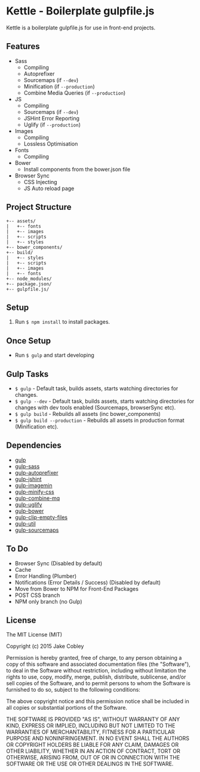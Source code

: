 # Kettle - Boilerplate gulpfile.js

Kettle is a boilerplate gulpfile.js for use in front-end projects.

## Features
* Sass
    * Compiling
    * Autoprefixer
    * Sourcemaps (if `--dev`)
    * Minification (if `--production`)
    * Combine Media Queries (if `--production`)
* JS
    * Compiling
    * Sourcemaps (if `--dev`)
    * JSHint Error Reporting
    * Uglify (if `--production`)
* Images
    * Compiling
    * Lossless Optimisation
* Fonts
    * Compiling
* Bower
    * Install components from the bower.json file
* Browser Sync
    * CSS Injecting
    * JS Auto reload page

## Project Structure
```
+-- assets/
|   +-- fonts
|   +-- images
|   +-- scripts
|   +-- styles
+-- bower_components/
+-- build/
|   +-- styles
|   +-- scripts
|   +-- images
|   +-- fonts
+-- node_modules/
+-- package.json/
+-- gulpfile.js/
```

## Setup
1. Run `$ npm install` to install packages.

## Once Setup
* Run `$ gulp` and start developing

## Gulp Tasks
* `$ gulp` - Default task, builds assets, starts watching directories for changes.
* `$ gulp --dev` - Default task, builds assets, starts watching directories for changes with dev tools enabled (Sourcemaps, browserSync etc).
* `$ gulp build` - Rebuilds all assets (inc bower_components)
* `$ gulp build --production` - Rebuilds all assets in production format (Minification etc).

## Dependencies
* [gulp](https://www.npmjs.com/package/gulp)
* [gulp-sass](https://www.npmjs.com/package/gulp-sass)
* [gulp-autoprefixer](https://www.npmjs.com/package/gulp-autoprefixer)
* [gulp-jshint](https://www.npmjs.com/package/gulp-jshint)
* [gulp-imagemin](https://www.npmjs.com/package/gulp-imagemin)
* [gulp-minify-css](https://www.npmjs.com/package/gulp-minify-css)
* [gulp-combine-mq](https://www.npmjs.com/package/gulp-combine-mq)
* [gulp-uglify](https://www.npmjs.com/package/gulp-uglify)
* [gulp-bower](https://www.npmjs.com/package/gulp-bower)
* [gulp-clip-empty-files](https://www.npmjs.com/package/gulp-clip-empty-files)
* [gulp-util](https://www.npmjs.com/package/gulp-util)
* [gulp-sourcemaps](https://www.npmjs.com/package/gulp-sourcemaps)

## To Do
* Browser Sync (Disabled by default)
* Cache
* Error Handling (Plumber)
* Notifications (Error Details / Success) (Disabled by default)
* Move from Bower to NPM for Front-End Packages
* POST CSS branch
* NPM only branch (no Gulp)

## License

The MIT License (MIT)

Copyright (c) 2015 Jake Cobley

Permission is hereby granted, free of charge, to any person obtaining a copy
of this software and associated documentation files (the "Software"), to deal
in the Software without restriction, including without limitation the rights
to use, copy, modify, merge, publish, distribute, sublicense, and/or sell
copies of the Software, and to permit persons to whom the Software is
furnished to do so, subject to the following conditions:

The above copyright notice and this permission notice shall be included in all
copies or substantial portions of the Software.

THE SOFTWARE IS PROVIDED "AS IS", WITHOUT WARRANTY OF ANY KIND, EXPRESS OR
IMPLIED, INCLUDING BUT NOT LIMITED TO THE WARRANTIES OF MERCHANTABILITY,
FITNESS FOR A PARTICULAR PURPOSE AND NONINFRINGEMENT. IN NO EVENT SHALL THE
AUTHORS OR COPYRIGHT HOLDERS BE LIABLE FOR ANY CLAIM, DAMAGES OR OTHER
LIABILITY, WHETHER IN AN ACTION OF CONTRACT, TORT OR OTHERWISE, ARISING FROM,
OUT OF OR IN CONNECTION WITH THE SOFTWARE OR THE USE OR OTHER DEALINGS IN THE
SOFTWARE.

